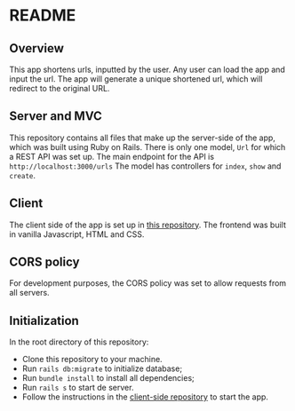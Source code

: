 # README

## Overview

This app shortens urls, inputted by the user.
Any user can load the app and input the url. The app will generate a unique shortened url, which will redirect to the original URL.

## Server and MVC

This repository contains all files that make up the server-side of the app, which was built using Ruby on Rails.
There is only one model, `Url` for which a REST API was set up. The main endpoint for the API is `http://localhost:3000/urls` The model has controllers for `index`, `show` and `create`.

## Client

The client side of the app is set up in [this repository](https://github.com/endyranaudo/url-shortening-client). The frontend was built in vanilla Javascript, HTML and CSS.

## CORS policy

For development purposes, the CORS policy was set to allow requests from all servers.

## Initialization

In the root directory of this repository:

- Clone this repository to your machine.
- Run `rails db:migrate` to initialize database;
- Run `bundle install` to install all dependencies;
- Run `rails s` to start de server.
- Follow the instructions in the [client-side repository](https://github.com/endyranaudo/url-shortening-client) to start the app.
